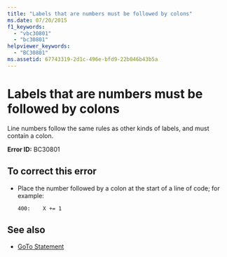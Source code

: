 ```yaml
---
title: "Labels that are numbers must be followed by colons"
ms.date: 07/20/2015
f1_keywords: 
  - "vbc30801"
  - "bc30801"
helpviewer_keywords: 
  - "BC30801"
ms.assetid: 67743319-2d1c-496e-bfd9-22b046b43b5a
---
```

# Labels that are numbers must be followed by colons
Line numbers follow the same rules as other kinds of labels, and must contain a colon.  
  
 **Error ID:** BC30801  
  
## To correct this error  
  
- Place the number followed by a colon at the start of a line of code; for example:  
  
    ```  
    400:    X += 1  
    ```  
  
## See also

- [GoTo Statement](../../../visual-basic/language-reference/statements/goto-statement.md)
